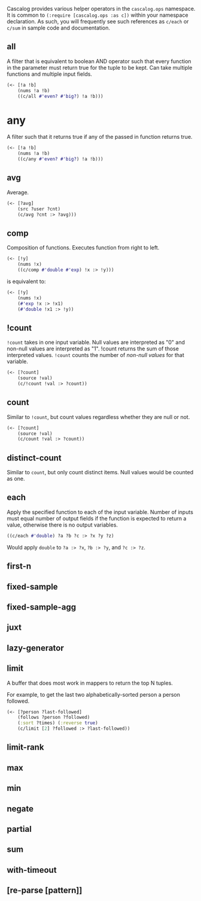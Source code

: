 Cascalog provides various helper operators in the `cascalog.ops` namespace. It is common to `(:require [cascalog.ops :as c])` within your namespace declaration. As such, you will frequently see such references as `c/each` or `c/sum` in sample code and documentation.

## all
A filter that is equivalent to boolean AND operator such that every function in the parameter must return true for the tuple to be kept. Can take multiple functions and multiple input fields. 

```clojure
(<- [!a !b]
    (nums !a !b)
    ((c/all #'even? #'big?) !a !b)))
```

# any
A filter such that it returns true if any of the passed in function returns true.

```clojure
(<- [!a !b]
    (nums !a !b)
    ((c/any #'even? #'big?) !a !b)))
```

## avg
Average.

```clojure
(<- [?avg]
    (src ?user ?cnt)
    (c/avg ?cnt :> ?avg)))
```

## comp
Composition of functions. Executes function from right to left.

```clojure
(<- [!y]
    (nums !x)
    ((c/comp #'double #'exp) !x :> !y)))
```
is equivalent to:

```clojure
(<- [!y]
    (nums !x)
    (#'exp !x :> !x1)
    (#'double !x1 :> !y))
```

## !count
`!count` takes in one input variable. Null values are interpreted as "0" and non-null values are interpreted as "1". !count returns the sum of those interpreted values. `!count` counts the number of _non-null values_ for that variable.

```clojure
(<- [?count] 
    (source !val) 
    (c/!count !val :> ?count))
```

## count

Similar to `!count`, but count values regardless whether they are null or not.

```clojure
(<- [?count] 
    (source !val) 
    (c/count !val :> ?count))
```

## distinct-count
Similar to `count`, but only count distinct items. Null values would be counted as one.

## each
Apply the specified function to each of the input variable. Number of inputs must equal number of output fields if the function is expected to return a value, otherwise there is no output variables.

```clojure
((c/each #'double) ?a ?b ?c :> ?x ?y ?z)
```
Would apply `double` to `?a :> ?x`, `?b :> ?y`, and `?c :> ?z`.

## first-n

## fixed-sample

## fixed-sample-agg

## juxt

## lazy-generator

## limit
A buffer that does most work in mappers to return the top N tuples. 

For example, to get the last two alphabetically-sorted person a person followed.

```clojure
(<- [?person ?last-followed]
    (follows ?person ?followed)
    (:sort ?times) (:reverse true)
    (c/limit [2] ?followed :> ?last-followed))
```

## limit-rank

## max

## min

## negate

## partial

## sum

## with-timeout

## [re-parse [pattern]]